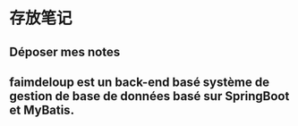 # 存放笔记
## Déposer mes notes
## faimdeloup est un back-end basé système de gestion de base de données basé sur SpringBoot et MyBatis.
